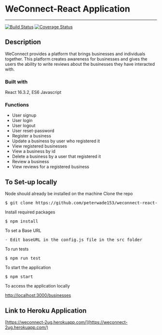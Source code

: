 # WeConnect-React Application
---
[![Build Status](https://travis-ci.org/peterwade153/weconnect-react-client.svg?branch=develop)](https://travis-ci.org/peterwade153/weconnect-react-client)
[![Coverage Status](https://coveralls.io/repos/github/peterwade153/weconnect-react-client/badge.svg?branch=develop)](https://coveralls.io/github/peterwade153/weconnect-react-client?branch=develop)
## Description
WeConnect provides a platform that brings businesses and individuals together. This platform 
creates awareness for businesses and gives the users the ability to write reviews about the 
businesses they have interacted with. 
### Built with 
React 16.3.2, ES6 Javascript

### Functions
 - User signup
 - User login
 - User logout
 - User reset-password
 - Register a business
 - Update a business by user who registered it
 - View registered businesses
 - View a business by id
 - Delete a business by a user that registered it
 - Review a business
 - View reviews for a registered business
 
## To Set-up locally
Node should already be installed on the machine
Clone the repo
<pre>
$ git clone https://github.com/peterwade153/weconnect-react-client.git 
</pre>
Install required packages
<pre>
$ npm install
</pre>
To set a Base URL
<pre>
- Edit baseURL in the config.js file in the src folder 
</pre>
To run tests
<pre>
$ npm run test
</pre>
To start the application
<pre>
$ npm start
</pre>
To access the application locally

[http://localhost:3000/businesses](http://localhost:3000/businesses)

## Link to Heroku Application
[https://weconnect-2ug.herokuapp.com/](https://weconnect-2ug.herokuapp.com/)

